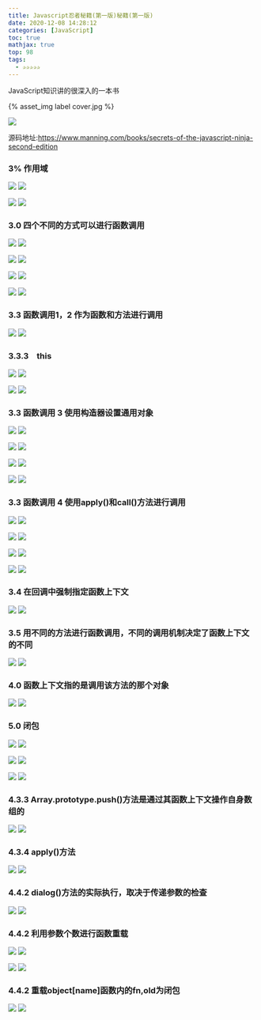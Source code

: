```yaml
---
title: Javascript忍者秘籍(第一版)秘籍(第一版)
date: 2020-12-08 14:28:12
categories: [JavaScript]
toc: true
mathjax: true
top: 98
tags:
  - ✰✰✰✰✰
---
```


JavaScript知识讲的很深入的一本书

{% asset_img label cover.jpg %}

![](Javascript忍者秘籍(第一版)/cover.jpg)

源码地址:https://www.manning.com/books/secrets-of-the-javascript-ninja-second-edition

<!-- more -->

### 3% 作用域

![](/images/Javascript忍者秘籍(第一版)/1.jpg)
![](Javascript忍者秘籍(第一版)/1.jpg)

![](/images/Javascript忍者秘籍(第一版)/2.jpg)
![](Javascript忍者秘籍(第一版)/2.jpg)

### 3.0 四个不同的方式可以进行函数调用

![](/images/Javascript忍者秘籍(第一版)/3.jpg)
![](Javascript忍者秘籍(第一版)/3.jpg)

![](/images/Javascript忍者秘籍(第一版)/4.jpg)
![](Javascript忍者秘籍(第一版)/4.jpg)

![](/images/Javascript忍者秘籍(第一版)/5.jpg)
![](Javascript忍者秘籍(第一版)/5.jpg)

![](/images/Javascript忍者秘籍(第一版)/6.jpg)
![](Javascript忍者秘籍(第一版)/6.jpg)

### 3.3 函数调用1，2 作为函数和方法进行调用

![](/images/Javascript忍者秘籍(第一版)/7.jpg)
![](Javascript忍者秘籍(第一版)/7.jpg)

### 3.3.3　this

![](/images/Javascript忍者秘籍(第一版)/8.jpg)
![](Javascript忍者秘籍(第一版)/8.jpg)

![](/images/Javascript忍者秘籍(第一版)/9.jpg)
![](Javascript忍者秘籍(第一版)/9.jpg)

### 3.3 函数调用 3 使用构造器设置通用对象

![](/images/Javascript忍者秘籍(第一版)/10.jpg)
![](Javascript忍者秘籍(第一版)/10.jpg)

![](/images/Javascript忍者秘籍(第一版)/11.jpg)
![](Javascript忍者秘籍(第一版)/11.jpg)

![](/images/Javascript忍者秘籍(第一版)/12.jpg)
![](Javascript忍者秘籍(第一版)/12.jpg)

![](/images/Javascript忍者秘籍(第一版)/13.jpg)
![](Javascript忍者秘籍(第一版)/13.jpg)

### 3.3 函数调用 4 使用apply()和call()方法进行调用

![](/images/Javascript忍者秘籍(第一版)/14.jpg)
![](Javascript忍者秘籍(第一版)/14.jpg)

![](/images/Javascript忍者秘籍(第一版)/15.jpg)
![](Javascript忍者秘籍(第一版)/15.jpg)

![](/images/Javascript忍者秘籍(第一版)/16.jpg)
![](Javascript忍者秘籍(第一版)/16.jpg)

![](/images/Javascript忍者秘籍(第一版)/17.jpg)
![](Javascript忍者秘籍(第一版)/17.jpg)



### 3.4 在回调中强制指定函数上下文

![](/images/Javascript忍者秘籍(第一版)/18.jpg)
![](Javascript忍者秘籍(第一版)/18.jpg)

### 3.5 用不同的方法进行函数调用，不同的调用机制决定了函数上下文的不同

![](/images/Javascript忍者秘籍(第一版)/19.jpg)
![](Javascript忍者秘籍(第一版)/19.jpg)

### 4.0 函数上下文指的是调用该方法的那个对象

![](/images/Javascript忍者秘籍(第一版)/20.jpg)
![](Javascript忍者秘籍(第一版)/20.jpg)

### 5.0 闭包

![](/images/Javascript忍者秘籍(第一版)/27.jpg)
![](Javascript忍者秘籍(第一版)/27.jpg)

![](/images/Javascript忍者秘籍(第一版)/28.jpg)
![](Javascript忍者秘籍(第一版)/28.jpg)

![](/images/Javascript忍者秘籍(第一版)/29.jpg)
![](Javascript忍者秘籍(第一版)/29.jpg)

### 4.3.3 Array.prototype.push()方法是通过其函数上下文操作自身数组的

![](/images/Javascript忍者秘籍(第一版)/21.jpg)
![](Javascript忍者秘籍(第一版)/21.jpg)

### 4.3.4 apply()方法

![](/images/Javascript忍者秘籍(第一版)/22.jpg)
![](Javascript忍者秘籍(第一版)/22.jpg)

### 4.4.2 dialog()方法的实际执行，取决于传递参数的检查

![](/images/Javascript忍者秘籍(第一版)/23.jpg)
![](Javascript忍者秘籍(第一版)/23.jpg)

### 4.4.2 利用参数个数进行函数重载

![](/images/Javascript忍者秘籍(第一版)/24.jpg)
![](Javascript忍者秘籍(第一版)/24.jpg)

![](/images/Javascript忍者秘籍(第一版)/25.jpg)
![](Javascript忍者秘籍(第一版)/25.jpg)

### 4.4.2 重载object[name]函数内的fn,old为闭包

![](/images/Javascript忍者秘籍(第一版)/26.jpg)
![](Javascript忍者秘籍(第一版)/26.jpg)

